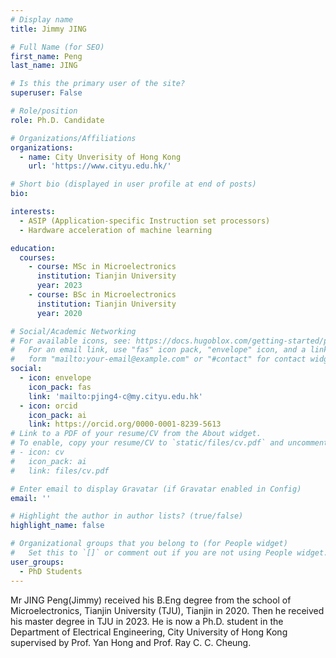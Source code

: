 ```yaml
---
# Display name
title: Jimmy JING

# Full Name (for SEO)
first_name: Peng
last_name: JING

# Is this the primary user of the site?
superuser: False

# Role/position
role: Ph.D. Candidate

# Organizations/Affiliations
organizations:
  - name: City Unverisity of Hong Kong
    url: 'https://www.cityu.edu.hk/'

# Short bio (displayed in user profile at end of posts)
bio: 

interests:
  - ASIP (Application-specific Instruction set processors)
  - Hardware acceleration of machine learning

education:
  courses:
    - course: MSc in Microelectronics
      institution: Tianjin University
      year: 2023
    - course: BSc in Microelectronics
      institution: Tianjin University
      year: 2020

# Social/Academic Networking
# For available icons, see: https://docs.hugoblox.com/getting-started/page-builder/#icons
#   For an email link, use "fas" icon pack, "envelope" icon, and a link in the
#   form "mailto:your-email@example.com" or "#contact" for contact widget.
social:
  - icon: envelope
    icon_pack: fas
    link: 'mailto:pjing4-c@my.cityu.edu.hk' 
  - icon: orcid
    icon_pack: ai
    link: https://orcid.org/0000-0001-8239-5613
# Link to a PDF of your resume/CV from the About widget.
# To enable, copy your resume/CV to `static/files/cv.pdf` and uncomment the lines below.
# - icon: cv
#   icon_pack: ai
#   link: files/cv.pdf

# Enter email to display Gravatar (if Gravatar enabled in Config)
email: ''

# Highlight the author in author lists? (true/false)
highlight_name: false

# Organizational groups that you belong to (for People widget)
#   Set this to `[]` or comment out if you are not using People widget.
user_groups:
  - PhD Students
---
```


Mr JING Peng(Jimmy) received his B.Eng degree from the school of Microelectronics, Tianjin University (TJU), Tianjin in 2020. Then he received his master degree in TJU in 2023. He is now a Ph.D. student in the Department of Electrical Engineering, City University of Hong Kong supervised by Prof. Yan Hong and Prof. Ray C. C. Cheung.
